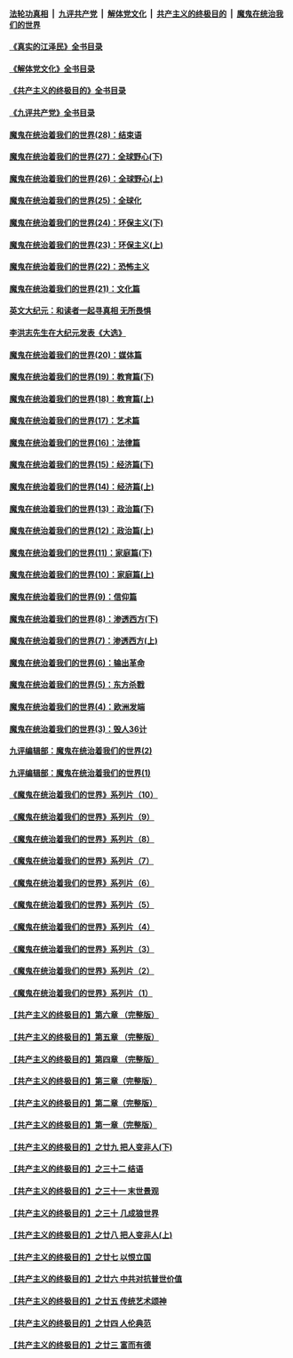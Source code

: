 ####  [法轮功真相](../../../../basic/blob/master/README.md?t=05202001) &nbsp;|&nbsp; [九评共产党](../../../../9ping.md/blob/master/README.md?t=05202001) &nbsp;|&nbsp; [解体党文化](../../../../jtdwh.md/blob/master/README.md?t=05202001)  &nbsp;|&nbsp; [共产主义的终极目的](../../../../gczydzjmd.md/blob/master/README.md?t=05202001) &nbsp;|&nbsp; [魔鬼在统治我们的世界](../../../../mgztzwmdsj.md/blob/master/README.md?t=05202001) 

#### [《真实的江泽民》全书目录](../pages/nsc422/n13721399.md?t=05202001) 

#### [《解体党文化》全书目录](../pages/nsc422/n13721157.md?t=05202001) 

#### [《共产主义的终极目的》全书目录](../pages/nsc422/n13721048.md?t=05202001) 

#### [《九评共产党》全书目录](../pages/nsc422/n13708085.md?t=05202001) 

#### [魔鬼在统治着我们的世界(28)：结束语](../pages/nsc422/n10936246.md?t=05202001) 

#### [魔鬼在统治着我们的世界(27)：全球野心(下)](../pages/nsc422/n10928319.md?t=05202001) 

#### [魔鬼在统治着我们的世界(26)：全球野心(上)](../pages/nsc422/n10900318.md?t=05202001) 

#### [魔鬼在统治着我们的世界(25)：全球化](../pages/nsc422/n10788205.md?t=05202001) 

#### [魔鬼在统治着我们的世界(24)：环保主义(下)](../pages/nsc422/n10695307.md?t=05202001) 

#### [魔鬼在统治着我们的世界(23)：环保主义(上)](../pages/nsc422/n10688613.md?t=05202001) 

#### [魔鬼在统治着我们的世界(22)：恐怖主义](../pages/nsc422/n10614727.md?t=05202001) 

#### [魔鬼在统治着我们的世界(21)：文化篇](../pages/nsc422/n10597706.md?t=05202001) 

#### [英文大纪元：和读者一起寻真相 无所畏惧](../pages/nsc422/n12542027.md?t=05202001) 

#### [李洪志先生在大纪元发表《大选》](../pages/nsc422/n12534746.md?t=05202001) 

#### [魔鬼在统治着我们的世界(20)：媒体篇](../pages/nsc422/n10586579.md?t=05202001) 

#### [魔鬼在统治着我们的世界(19)：教育篇(下)](../pages/nsc422/n10564808.md?t=05202001) 

#### [魔鬼在统治着我们的世界(18)：教育篇(上)](../pages/nsc422/n10526970.md?t=05202001) 

#### [魔鬼在统治着我们的世界(17)：艺术篇](../pages/nsc422/n10499093.md?t=05202001) 

#### [魔鬼在统治着我们的世界(16)：法律篇](../pages/nsc422/n10485969.md?t=05202001) 

#### [魔鬼在统治着我们的世界(15)：经济篇(下)](../pages/nsc422/n10469975.md?t=05202001) 

#### [魔鬼在统治着我们的世界(14)：经济篇(上)](../pages/nsc422/n10457370.md?t=05202001) 

#### [魔鬼在统治着我们的世界(13)：政治篇(下)](../pages/nsc422/n10448270.md?t=05202001) 

#### [魔鬼在统治着我们的世界(12)：政治篇(上)](../pages/nsc422/n10444576.md?t=05202001) 

#### [魔鬼在统治着我们的世界(11)：家庭篇(下)](../pages/nsc422/n10440961.md?t=05202001) 

#### [魔鬼在统治着我们的世界(10)：家庭篇(上)](../pages/nsc422/n10435448.md?t=05202001) 

#### [魔鬼在统治着我们的世界(9)：信仰篇](../pages/nsc422/n10432159.md?t=05202001) 

#### [魔鬼在统治着我们的世界(8)：渗透西方(下)](../pages/nsc422/n10429603.md?t=05202001) 

#### [魔鬼在统治着我们的世界(7)：渗透西方(上)](../pages/nsc422/n10426013.md?t=05202001) 

#### [魔鬼在统治着我们的世界(6)：输出革命](../pages/nsc422/n10421536.md?t=05202001) 

#### [魔鬼在统治着我们的世界(5)：东方杀戮](../pages/nsc422/n10417707.md?t=05202001) 

#### [魔鬼在统治着我们的世界(4)：欧洲发端](../pages/nsc422/n10414890.md?t=05202001) 

#### [魔鬼在统治着我们的世界(3)：毁人36计](../pages/nsc422/n10411583.md?t=05202001) 

#### [九评编辑部：魔鬼在统治着我们的世界(2)](../pages/nsc422/n10410036.md?t=05202001) 

#### [九评编辑部：魔鬼在统治着我们的世界(1)](../pages/nsc422/n10406825.md?t=05202001) 

#### [《魔鬼在统治着我们的世界》系列片（10）](../pages/nsc422/n12292670.md?t=05202001) 

#### [《魔鬼在统治着我们的世界》系列片（9）](../pages/nsc422/n12290859.md?t=05202001) 

#### [《魔鬼在统治着我们的世界》系列片（8）](../pages/nsc422/n12287445.md?t=05202001) 

#### [《魔鬼在统治着我们的世界》系列片（7）](../pages/nsc422/n12283425.md?t=05202001) 

#### [《魔鬼在统治着我们的世界》系列片（6）](../pages/nsc422/n12282314.md?t=05202001) 

#### [《魔鬼在统治着我们的世界》系列片（5）](../pages/nsc422/n12281419.md?t=05202001) 

#### [《魔鬼在统治着我们的世界》系列片（4）](../pages/nsc422/n12274024.md?t=05202001) 

#### [《魔鬼在统治着我们的世界》系列片（3）](../pages/nsc422/n12271322.md?t=05202001) 

#### [《魔鬼在统治着我们的世界》系列片（2）](../pages/nsc422/n12269049.md?t=05202001) 

#### [《魔鬼在统治着我们的世界》系列片（1）](../pages/nsc422/n12267575.md?t=05202001) 

#### [【共产主义的终极目的】第六章 （完整版）](../pages/nsc422/n11428913.md?t=05202001) 

#### [【共产主义的终极目的】第五章 （完整版）](../pages/nsc422/n11428912.md?t=05202001) 

#### [【共产主义的终极目的】第四章 （完整版）](../pages/nsc422/n11428907.md?t=05202001) 

#### [【共产主义的终极目的】第三章（完整版）](../pages/nsc422/n11428848.md?t=05202001) 

#### [【共产主义的终极目的】第二章（完整版）](../pages/nsc422/n11428831.md?t=05202001) 

#### [【共产主义的终极目的】第一章（完整版）](../pages/nsc422/n11417651.md?t=05202001) 

#### [【共产主义的终极目的】之廿九 把人变非人(下)](../pages/nsc422/n11344140.md?t=05202001) 

#### [【共产主义的终极目的】之三十二 结语](../pages/nsc422/n11360535.md?t=05202001) 

#### [【共产主义的终极目的】之三十一 末世景观](../pages/nsc422/n11351129.md?t=05202001) 

#### [【共产主义的终极目的】之三十 几成狼世界](../pages/nsc422/n11348280.md?t=05202001) 

#### [【共产主义的终极目的】之廿八 把人变非人(上)](../pages/nsc422/n11340492.md?t=05202001) 

#### [【共产主义的终极目的】之廿七 以恨立国](../pages/nsc422/n11336944.md?t=05202001) 

#### [【共产主义的终极目的】之廿六 中共对抗普世价值](../pages/nsc422/n11324785.md?t=05202001) 

#### [【共产主义的终极目的】之廿五 传统艺术颂神](../pages/nsc422/n11296396.md?t=05202001) 

#### [【共产主义的终极目的】之廿四 人伦典范](../pages/nsc422/n11296397.md?t=05202001) 

#### [【共产主义的终极目的】之廿三 富而有德](../pages/nsc422/n11283598.md?t=05202001) 

